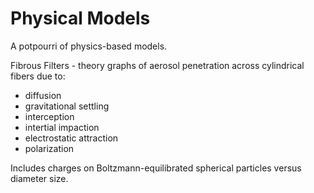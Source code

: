 # Physical Models
A potpourri of physics-based models.

Fibrous Filters - theory graphs of aerosol penetration across cylindrical fibers due to:
- diffusion
- gravitational settling
- interception
- intertial impaction
- electrostatic attraction
- polarization

Includes charges on Boltzmann-equilibrated spherical particles versus diameter size.
